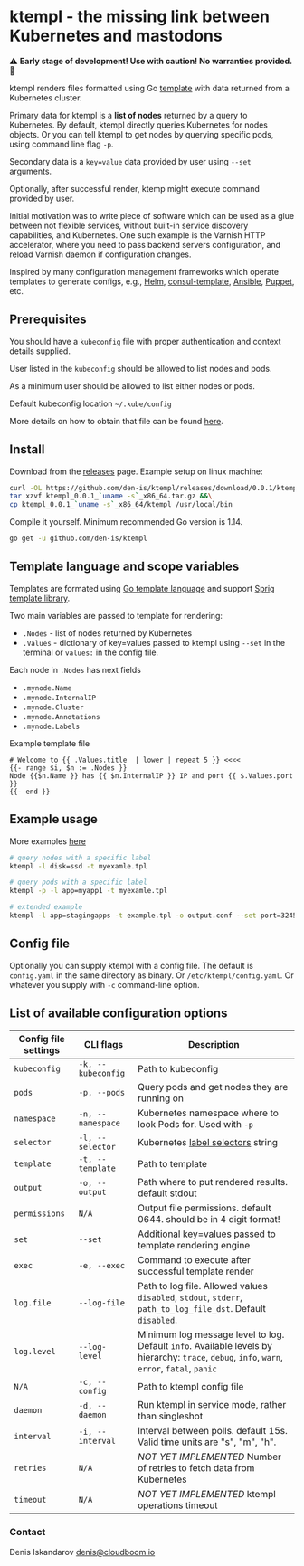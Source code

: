# ktempl - the missing link between Kubernetes and mastodons

:warning: **Early stage of development! Use with caution! No warranties provided.** :construction:

ktempl renders files formatted using Go [template][gotemplate] with data returned from a Kubernetes cluster.

Primary data for ktempl is a **list of nodes** returned by a query to Kubernetes.
By default, ktempl directly queries Kubernetes for nodes objects.
Or you can tell ktempl to get nodes by querying specific pods, using command line flag `-p`.

Secondary data is a `key=value` data provided by user using `--set` arguments.

Optionally, after successful render, ktemp might execute command provided by user.

Initial motivation was to write piece of software which can be used as a glue between not flexible services, without built-in service discovery capabilities, and Kubernetes.
One such example is the Varnish HTTP accelerator, where you need to pass backend servers configuration, and reload Varnish daemon if configuration changes.

Inspired by many configuration management frameworks which operate templates to generate configs, e.g., [Helm][helm], [consul-template][consultemplate], [Ansible][ansibletemplate], [Puppet][puppettemplate], etc.

## Prerequisites

You should have a `kubeconfig` file with proper authentication and context details supplied.

User listed in the `kubeconfig` should be allowed to list nodes and pods.

As a minimum user should be allowed to list either nodes or pods.

Default kubeconfig location `~/.kube/config`

More details on how to obtain that file can be found [here][kubeconfigdoc].

## Install

Download from the [releases][releasespage] page. Example setup on linux machine:

```sh
curl -OL https://github.com/den-is/ktempl/releases/download/0.0.1/ktempl_0.0.1_`uname -s`_x86_64.tar.gz &&\
tar xzvf ktempl_0.0.1_`uname -s`_x86_64.tar.gz &&\
cp ktempl_0.0.1_`uname -s`_x86_64/ktempl /usr/local/bin
```

Compile it yourself. Minimum recommended Go version is 1.14.

```sh
go get -u github.com/den-is/ktempl
```

## Template language and scope variables

Templates are formated using [Go template language][gotemplate] and support [Sprig template library][sprig].

Two main variables are passed to template for rendering:

- `.Nodes` - list of nodes returned by Kubernetes
- `.Values` - dictionary of key=values passed to ktempl using `--set` in the terminal or `values:` in the config file.

Each node in `.Nodes` has next fields

- `.mynode.Name`
- `.mynode.InternalIP`
- `.mynode.Cluster`
- `.mynode.Annotations`
- `.mynode.Labels`

Example template file

```jinja
# Welcome to {{ .Values.title  | lower | repeat 5 }} <<<<
{{- range $i, $n := .Nodes }}
Node {{$n.Name }} has {{ $n.InternalIP }} IP and port {{ $.Values.port }}
{{- end }}
```

## Example usage

More examples [here](/examples/)

```sh
# query nodes with a specific label
ktempl -l disk=ssd -t myexamle.tpl

# query pods with a specific label
ktempl -p -l app=myapp1 -t myexamle.tpl

# extended example
ktempl -l app=stagingapps -t example.tpl -o output.conf --set port=32456 --exec="touch success_exec.txt"
```

## Config file

Optionally you can supply ktempl with a config file.
The default is `config.yaml` in the same directory as binary.
Or `/etc/ktempl/config.yaml`.
Or whatever you supply with `-c` command-line option.

## List of available configuration options

| Config file settings  | CLI flags          | Description                                                              |
| ----------------------| -------------------| ------------------------------------------------------------------------ |
| `kubeconfig`          | `-k, --kubeconfig` | Path to kubeconfig                                                       |
| `pods`                | `-p, --pods`       | Query pods and get nodes they are running on                             |
| `namespace`           | `-n, --namespace`  | Kubernetes namespace where to look Pods for. Used with `-p`              |
| `selector`            | `-l, --selector`   | Kubernetes [label selectors][labelselectors] string                      |
| `template`            | `-t, --template`   | Path to template                                                         |
| `output`              | `-o, --output`     | Path where to put rendered results. default stdout                       |
| `permissions`         | `N/A`              | Output file permissions. default 0644. should be in 4 digit format!      |
| `set`                 | `--set`            | Additional key=values passed to template rendering engine                |
| `exec`                | `-e, --exec`       | Command to execute after successful template render                      |
| `log.file`            | `--log-file`       | Path to log file. Allowed values `disabled`, `stdout`, `stderr`, `path_to_log_file_dst`. Default `disabled`. |
| `log.level`           | `--log-level`      | Minimum log message level to log. Default `info`. Available levels by hierarchy: `trace`, `debug`, `info`, `warn`, `error`, `fatal`, `panic` |
| `N/A`                 | `-c, --config`     | Path to ktempl config file                                               |
| `daemon`              | `-d, --daemon`     | Run ktempl in service mode, rather than singleshot                       |
| `interval`            | `-i, --interval`   | Interval between polls. default 15s. Valid time units are "s", "m", "h". |
| `retries`             | `N/A`              | _NOT YET IMPLEMENTED_ Number of retries to fetch data from Kubernetes    |
| `timeout`             | `N/A`              | _NOT YET IMPLEMENTED_ ktempl operations timeout                          |

### Contact

Denis Iskandarov denis@cloudboom.io

[gotemplate]: https://golang.org/pkg/text/template/
[sprig]: http://masterminds.github.io/sprig/
[consultemplate]: https://github.com/hashicorp/consul-template
[helm]: https://helm.sh/
[ansibletemplate]: https://docs.ansible.com/ansible/latest/modules/template_module.html
[puppettemplate]: https://puppet.com/docs/puppet/latest/lang_template.html
[kubeconfigdoc]: https://kubernetes.io/docs/concepts/configuration/organize-cluster-access-kubeconfig/
[labelselectors]: https://kubernetes.io/docs/concepts/overview/working-with-objects/labels/
[releasespage]: https://github.com/den-is/ktempl/releases
